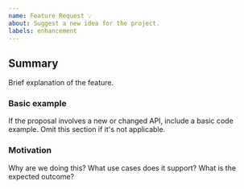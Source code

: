```yaml
---
name: Feature Request 💡
about: Suggest a new idea for the project.
labels: enhancement
---
```


<!--
  Please fill out each section below, otherwise, your issue will be closed.
  Before opening a new issue, please search existing issues.
-->

## Summary

Brief explanation of the feature.

### Basic example

If the proposal involves a new or changed API, include a basic code example. Omit this section if it's not applicable.

### Motivation

Why are we doing this? What use cases does it support? What is the expected outcome?
